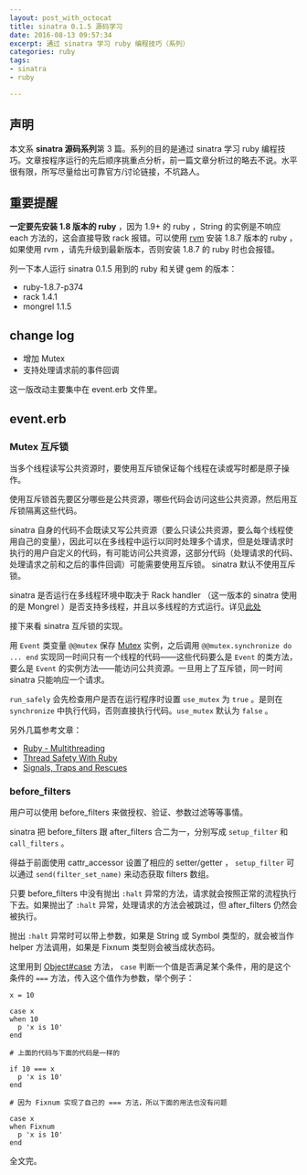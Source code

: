 ```yaml
---
layout: post_with_octocat
title: sinatra 0.1.5 源码学习
date: 2016-08-13 09:57:34
excerpt: 通过 sinatra 学习 ruby 编程技巧（系列）
categories: ruby
tags: 
- sinatra
- ruby

---
```


## 声明

本文系 **sinatra 源码系列**第 3 篇。系列的目的是通过 sinatra 学习 ruby 编程技巧。文章按程序运行的先后顺序挑重点分析，前一篇文章分析过的略去不说。水平很有限，所写尽量给出可靠官方/讨论链接，不坑路人。

## 重要提醒

**一定要先安装 1.8 版本的 ruby** ，因为 1.9+ 的 ruby ，String 的实例是不响应 each 方法的，这会直接导致 rack 报错。可以使用 [rvm](https://rvm.io/) 安装 1.8.7 版本的 ruby ，如果使用 rvm ，请先升级到最新版本，否则安装 1.8.7 的 ruby 时也会报错。

列一下本人运行 sinatra 0.1.5 用到的 ruby 和关键 gem 的版本：

- ruby-1.8.7-p374
- rack 1.4.1
- mongrel 1.1.5

## change log

- 增加 Mutex
- 支持处理请求前的事件回调


这一版改动主要集中在 event.erb 文件里。

## event.erb

### Mutex 互斥锁

当多个线程读写公共资源时，要使用互斥锁保证每个线程在读或写时都是原子操作。

使用互斥锁首先要区分哪些是公共资源，哪些代码会访问这些公共资源，然后用互斥锁隔离这些代码。

sinatra 自身的代码不会既读又写公共资源（要么只读公共资源，要么每个线程使用自己的变量），因此可以在多线程中运行以同时处理多个请求，但是处理请求时执行的用户自定义的代码，有可能访问公共资源，这部分代码（处理请求的代码、处理请求之前和之后的事件回调）可能需要使用互斥锁。 sinatra 默认不使用互斥锁。

sinatra 是否运行在多线程环境中取决于 Rack handler （这一版本的 sinatra 使用的是  Mongrel ）是否支持多线程，并且以多线程的方式运行。详见[此处](http://stackoverflow.com/questions/6278817/is-sinatra-multi-threaded)

接下来看 sinatra 互斥锁的实现。

用 `Event` 类变量 `@@mutex` 保存 [Mutex](http://ruby-doc.org/core-1.9.3/Mutex.html) 实例，之后调用 `@@mutex.synchronize do ... end` 实现同一时间只有一个线程的代码——这些代码要么是 `Event` 的类方法，要么是 `Event` 的实例方法——能访问公共资源。一旦用上了互斥锁，同一时间 sinatra 只能响应一个请求。

`run_safely` 会先检查用户是否在运行程序时设置 `use_mutex` 为 `true` 。是则在 `synchronize` 中执行代码，否则直接执行代码。`use_mutex` 默认为 `false` 。

另外几篇参考文章：

- [Ruby - Multithreading](http://www.tutorialspoint.com/ruby/ruby_multithreading.htm)
- [Thread Safety With Ruby](http://lucaguidi.com/2014/03/27/thread-safety-with-ruby.html)
- [Signals, Traps and Rescues](http://www.tutorialspoint.com/ruby/ruby_multithreading.htm)


### before_filters

用户可以使用 before_filters 来做授权、验证、参数过滤等等事情。

sinatra 把 before_filters 跟 after_filters 合二为一，分别写成 `setup_filter` 和 `call_filters` 。

得益于前面使用 cattr_accessor 设置了相应的 setter/getter ，  `setup_filter` 可以通过 `send(filter_set_name)` 来动态获取 filters 数组。

只要 before_filters 中没有抛出 `:halt` 异常的方法，请求就会按照正常的流程执行下去。如果抛出了 `:halt` 异常，处理请求的方法会被跳过，但 after_filters 仍然会被执行。

抛出 `:halt` 异常时可以带上参数，如果是 String 或 Symbol 类型的，就会被当作 helper 方法调用，如果是 Fixnum 类型则会被当成状态码。

这里用到 [Object#case](http://ruby-doc.org/docs/keywords/1.9/Object.html#method-i-case) 方法， `case` 判断一个值是否满足某个条件，用的是这个条件的 `===` 方法，传入这个值作为参数，举个例子：

    x = 10

    case x
    when 10
      p 'x is 10'
    end

    # 上面的代码与下面的代码是一样的

    if 10 === x
      p 'x is 10'
    end

    # 因为 Fixnum 实现了自己的 === 方法，所以下面的用法也没有问题

    case x
    when Fixnum
      p 'x is 10'
    end

全文完。